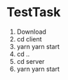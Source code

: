 # TestTask
1. Download
2. cd client
3. yarn   yarn start
4. cd ..
5. cd server
6. yarn   yarn start

